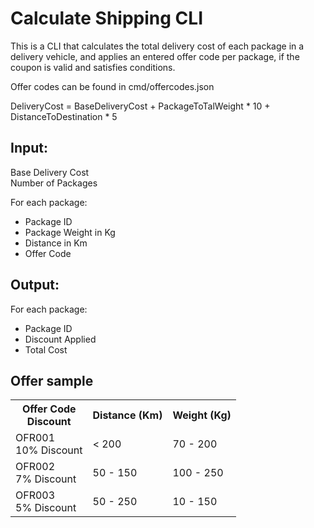 # Calculate Shipping CLI

This is a CLI that calculates the total delivery cost of each package in a delivery vehicle,
and applies an entered offer code per package, if the coupon is valid and satisfies conditions.

Offer codes can be found in cmd/offercodes.json

DeliveryCost = BaseDeliveryCost + PackageToTalWeight * 10 + DistanceToDestination * 5

## Input:

Base Delivery Cost<br>
Number of Packages

For each package:
    <ul>
    <li>Package ID</li>
    <li>Package Weight in Kg</li>
    <li>Distance in Km</li>
    <li>Offer Code</li>
    </ul>
    
## Output:

For each package:
    <ul>
    <li>Package ID</li>
    <li>Discount Applied</li>
    <li>Total Cost</li>
</ul>

## Offer sample

 <table>
  <tr>
    <th>Offer Code<br>Discount</th>
    <th>Distance (Km)</th>
      <th>Weight (Kg)</th>
  </tr>
  <tr>
    <td>OFR001<br>10% Discount</td>
    <td>< 200</td>
    <td>70 - 200</td>
  </tr>
      <tr>
    <td>OFR002<br>7% Discount</td>
    <td>50 - 150</td>
    <td>100 - 250</td>
  </tr>
      <tr>
    <td>OFR003<br>5% Discount</td>
    <td>50 - 250</td>
    <td>10 - 150</td>
  </tr>
</table> 
